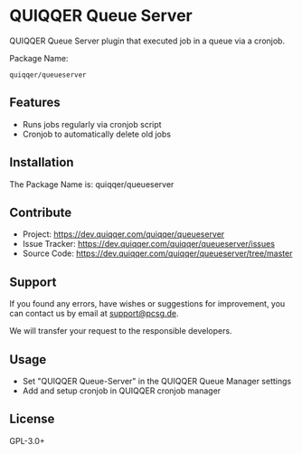 QUIQQER Queue Server
========

QUIQQER Queue Server plugin that executed job in a queue via a cronjob.

Package Name:

    quiqqer/queueserver

Features
--------
* Runs jobs regularly via cronjob script
* Cronjob to automatically delete old jobs

Installation
------------
The Package Name is: quiqqer/queueserver

Contribute
----------
- Project: https://dev.quiqqer.com/quiqqer/queueserver
- Issue Tracker: https://dev.quiqqer.com/quiqqer/queueserver/issues
- Source Code: https://dev.quiqqer.com/quiqqer/queueserver/tree/master

Support
-------
If you found any errors, have wishes or suggestions for improvement,
you can contact us by email at support@pcsg.de.

We will transfer your request to the responsible developers.

Usage
-------
* Set "QUIQQER Queue-Server" in the QUIQQER Queue Manager settings
* Add and setup cronjob in QUIQQER cronjob manager 

License
-------
GPL-3.0+
